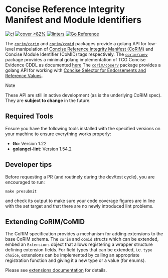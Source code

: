 # Concise Reference Integrity Manifest and Module Identifiers
[![ci](https://github.com/thomas-fossati/corim/actions/workflows/ci.yml/badge.svg)](https://github.com/thomas-fossati/corim/actions/workflows/ci.yml)
[![cover ≥82%](https://github.com/thomas-fossati/corim/actions/workflows/ci-go-cover.yml/badge.svg)](https://github.com/thomas-fossati/corim/actions/workflows/ci-go-cover.yml)
[![linters](https://github.com/thomas-fossati/corim/actions/workflows/linters.yml/badge.svg)](https://github.com/thomas-fossati/corim/actions/workflows/linters.yml)
[![Go Reference](https://pkg.go.dev/badge/github.com/thomas-fossati/corim.svg)](https://pkg.go.dev/github.com/thomas-fossati/corim)


The [`corim/corim`](corim) and [`corim/comid`](comid) packages provide a golang API for low-level manipulation of [Concise Reference Integrity Manifest (CoRIM)](https://datatracker.ietf.org/doc/draft-ietf-rats-corim/) and Concise Module Identifier (CoMID) tags respectively.
The [`corim/coev`](coev) package provides a minimal golang implementation of TCG Concise Evidence CDDL as documented [here](https://github.com/TrustedComputingGroup/dice-coev/blob/main/concise-evidence.cddl)
The [`corim/coserv`](coserv) package provides a golang API for working with [Concise Selector for Endorsements and Reference Values](https://datatracker.ietf.org/doc/draft-howard-rats-coserv).

> [!NOTE]
> These API are still in active development (as is the underlying CoRIM spec).
> They are **subject to change** in the future.

## Required Tools

Ensure you have the following tools installed with the specified versions on your machine to ensure everything works properly:

- **Go**: Version 1.22
- **golangci-lint**: Version 1.54.2

## Developer tips

Before requesting a PR (and routinely during the dev/test cycle), you are encouraged to run:
```
make presubmit
```
and check its output to make sure your code coverage figures are in line with the set target and that there are no newly introduced lint problems.

## Extending CoRIM/CoMID

The CoRIM specification provides a mechanism for adding extensions to the base
CoRIM schema. The `corim` and `comid` structs which can be extended, embed an
`Extensions` object  that allows registering a wrapper structure defining
extension fields. For field types that can be extended, i.e. `type choice`,
extensions can be implemented by calling an appropriate registration function
and giving it a new type or a value (for enums).

Please see [extensions documentation](extensions/README.md) for details.


